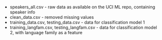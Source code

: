 * speakers_all.csv - raw data as available on the UCI ML repo, containing speaker info
* clean_data.csv - removed missing values
* training_data.csv, testing_data.csv - data for classification model 1
* training_langfam.csv, testing_langfam.csv - data for classification model 2, with language family as a feature
